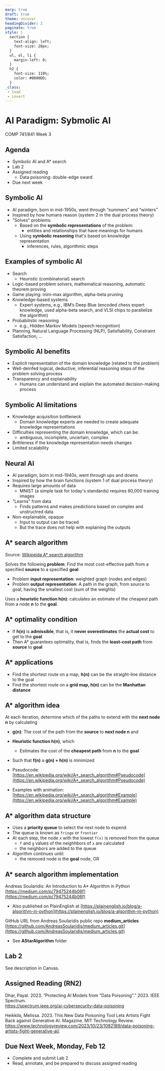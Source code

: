 ```yaml
---
marp: true
draft: true
theme: uncover
headingDivider: 2
paginate: true
style: |
  section {
    text-align: left;
    font-size: 28px;
  }
  ul, ol, li {
    margin-left: 0;
  }
  h2 {
    font-size: 110%;
    color: #0000DD;
  }
_class:
 - lead
 - invert
---
```


# AI Paradigm: Sybmolic AI
COMP 741/841 Week 3​

## Agenda​
- Symbolic AI and A* search
- Lab 2 
- Assigned reading
    - Data poisoning: double-edge sward
- Due next week

## Symbolic AI​
- AI paradigm, born in mid-1950s, went through “summers” and “winters”
- Inspired by how humans reason​ (system 2 in the dual process theory)
- "Solves" problems: 
    - Based on the **symbolic representations** of the problem:
        - entities and relationships that ​have meanings for humans​
    - Using **symbolic reasoning** that's based on knowledge representation
        - inferences, rules, algorithmic steps

## Examples of symbolic AI
- Search​
    - Heuristic (combinatorial) search
- Logic-based problem solvers, mathematical reasoning, automatic theorem proving​
- Game playing​: mini-max algorithm, alpha-beta pruning​
- Knowledge-based systems​
    - Expert systems, e.g., IBM’s Deep Blue (encoded chess expert knowledge, used alpha-beta search, and VLSI chips to parallelize the algorithm)​
- Probabilistic reasoning​
    - e.g., Hidden Markov Models (speech recognition)​
- Planning, Natural Language Processing (NLP), Satisfiability, Constraint Satisfaction, …​

## Symbolic AI benefits
- Explicit representation of the domain knowledge (related to the problem)
- Well-deinfed logical, deductive, inferential reasoning steps of the problem solving process
- Transparency and explainability
    - Humans can understand and explain the automated decision-making process

## Symbolic AI limitations
- Knowledge acquisition bottleneck
    - Domain knowledge experts are needed to create adequate knowledge representations
- Difficulties representing the domain knowledge, which can be:
    - ambiguous, incomplete, uncertain, complex
- Brittleness if the knowledge representation needs changes
- Limited scalability

## Neural AI
- AI paradigm, born in mid-1940s, went through ups and downs
- Inspired by how the brain functions​ (system 1 of dual process theory)
- Requires large amounts of data​
    - MNIST (a simple task for today's standards) requires 60,000 training images​
- "Learns" from data
    - Finds patterns and makes predictions based on complex and unstructred data
- Non-explainable, opaque​
    - Input to output can be traced
    - But the trace does not help with explaining the outputs

## A* search algorithm ​
Source: [Wikipeida A* search algorithm](https://en.wikipedia.org/wiki/A*_search_algorithm)

Solves the following **problem**:​ Find the most cost-effective path from a specified **source** to a specified **goal​**

- Problem **input representation**: weighted graph (nodes and edges)​
- Problem **output representation**: A path in the graph, from source to goal, having the smallest cost (sum of the weights)​

Uses a **heuristic function h(n)**: calculates an estimate of the cheapest path from a node **n** to the **goal**.

## A* optimality condition
- If **h(n)** is **admissible**, that is, it **never overestimates** the **actual cost** to get to the **goal​​**
- Then A* guarantees optimality, that is, finds the **least-cost path** from **source** to **goal**

## A* applications
- Find the shortest route on a map, **h(n)** can be the straight-line distance to the goal​
- Find the shortest route on a **grid map, h(n)** can be the **Manhattan distance**​

## A* algorithm idea ​
At each iteration, determine which of the paths to extend with the **next node n** by calculating​
- **g(n)**: The cost of the path from the **source** to **next node n**  and​
- **Heuristic function h(n)**, which​
    - Estimates the cost of the **cheapest path** from **n** to the **goal**
- Such that **f(n) = g(n) + h(n)** is minimized​​

- Pseudocode: [https://en.wikipedia.org/wiki/A*_search_algorithm#Pseudocode](https://en.wikipedia.org/wiki/A*_search_algorithm#Pseudocode)
- Examples with animation: [https://en.wikipedia.org/wiki/A*_search_algorithm#Example](https://en.wikipedia.org/wiki/A*_search_algorithm#Example)

## A* algorithm data structure
- Uses a **priority queue** to select the next node to expend
- The queue is known as `fringe` or `frontier`
- At each step, the node `x` with the lowest `f(x)` is removed from the queue
    - `f` and `g` values of the neighhbors of `x` are calculated
    - the neighbors are added to the queue
- Algorithm continues until:
    - the removed node is the **goal** node, OR 

## A* search algorithm implementation
Andreas Soularidis: An Introduction to A* Algorithm in Python
[https://medium.com/p/79475244b06f](https://medium.com/p/79475244b06f)
- Also published on PlainEnglish at [https://plainenglish.io/blog/a-algorithm-in-python](https://plainenglish.io/blog/a-algorithm-in-python)

GitHub URL from Andreas Soularidis public repo **medium_articles** [https://github.com/AndreasSoularidis/medium_articles.git](https://github.com/AndreasSoularidis/medium_articles.git)
- See **AStarAlgorithm** folder​

## Lab 2
See description in Canvas. 

## Assigned Reading (RN2)
Dhar, Payal. 2023. “Protecting AI Models from “Data Poisoning".” 2023. IEEE Spectrum.  
https://spectrum.ieee.org/ai-cybersecurity-data-poisoning 

Heikkila, Melissa. 2023. This New Data Poisoning Tool Lets Artists Fight Back against Generative AI. Magazine. MIT Technology Review. https://www.technologyreview.com/2023/10/23/1082189/data-poisoning-artists-fight-generative-ai/.

## Due Next Week​, Monday, Feb 12
- Complete and submit Lab 2
- Read, annotate, and be prepared to discuss assigned reading


